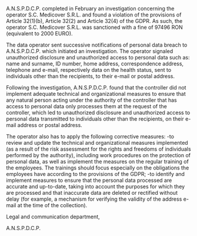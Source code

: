 A.N.S.P.D.C.P. completed in February an investigation concerning the operator S.C. Medicover S.R.L. and found a violation of the provisions of Article 32(1)(b),  Article 32(2) and Article 32(4) of the GDPR.
As such, the operator S.C. Medicover S.R.L. was sanctioned with a fine of 97496 RON (equivalent to 2000 EURO).

The data operator sent successive notifications of personal data breach to A.N.S.P.D.C.P. which initiated an investigation. The operator signaled unauthorized disclosure and unauthorized access to personal data such as: name and surname, ID number, home address, correspondence address, telephone and e-mail, respectively data on the health status, sent to individuals other than the recipients, to their e-mail or postal address.

Following the investigation, A.N.S.P.D.C.P. found that the controller did not implement adequate technical and organizational measures to ensure that any natural person acting under the authority of the controller that has access to personal data only processes them at the request of the controller, which led to unauthorized disclosure and unauthorized access to personal data transmitted to individuals other than the recipients, on their e-mail address or postal address.

The operator also has to apply the following corrective measures:
-to review and update the technical and organizational measures implemented (as a result of the risk assessment for the rights and freedoms of individuals performed by the authority), including work procedures on the protection of personal data, as well as implement the measures on the regular training of the employees. The trainings should focus especially on the obligations the employees have according to the provisions of the GDPR;
-to identify and implement measures to ensure that the personal data processed are accurate and up-to-date, taking into account the purposes for which they are processed and that inaccurate data are deleted or rectified without delay (for example, a mechanism for verifying the validity of the address e-mail at the time of the collection).

Legal and communication department,

A.N.S.P.D.C.P.
